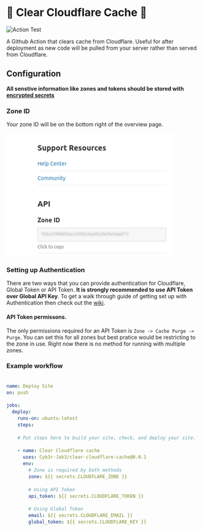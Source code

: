# 🧹 Clear Cloudflare Cache 🧹

![Action Test](https://github.com/Cyb3r-Jak3/Clear-Cloudflare-Cache/workflows/Action%20Test/badge.svg)

A Github Action that clears cache from Cloudflare. Useful for after deployment as new code will be pulled from your server rather than served from Cloudflare.


## Configuration

**All senstive information like zones and tokens should be stored with [encrypted secrets](https://docs.github.com/en/free-pro-team@latest/actions/reference/encrypted-secrets)**

### Zone ID

Your zone ID will be on the bottom right of the overview page.

![Image of blurred out Zone ID](.github/imgs/Cloudflare_Zone_ID.png)

### Setting up Authentication

There are two ways that you can provide authentication for Cloudflare, Global Token or API Token.  **It is strongly recommended to use API Token over Global API Key**. To get a walk through guide of getting set up with Authentication then check out the [wiki](https://github.com/Cyb3r-Jak3/Clear-Cloudflare-Cache/wiki/Setting-up-Authentication). 
#### API Token permissons.
The only permissions required for an API Token is `Zone -> Cache Purge -> Purge`. You can set this for all zones but best pratice would be restricting to the zone in use. Right now there is no method for running with multiple zones.


### Example workflow


```yaml

name: Deploy Site
on: push

jobs:
  deploy:
    runs-on: ubuntu-latest
    steps:

    # Put steps here to build your site, check, and deploy your site.

    - name: Clear Cloudflare cache
      uses: Cyb3r-Jak3/clear-cloudflare-cache@0.0.1
      env:
        # Zone is required by both methods
        zone: ${{ secrets.CLOUDFLARE_ZONE }}

        # Using API Token
        api_token: ${{ secrets.CLOUDFLARE_TOKEN }}

        # Using Global Token
        email: ${{ secrets.CLOUDFLARE_EMAIL }}
        global_token: ${{ secrets.CLOUDFLARE_KEY }}
```